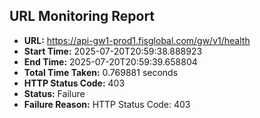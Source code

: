 ## URL Monitoring Report

- **URL:** https://api-gw1-prod1.fisglobal.com/gw/v1/health
- **Start Time:** 2025-07-20T20:59:38.888923
- **End Time:** 2025-07-20T20:59:39.658804
- **Total Time Taken:** 0.769881 seconds
- **HTTP Status Code:** 403
- **Status:** Failure
- **Failure Reason:** HTTP Status Code: 403

